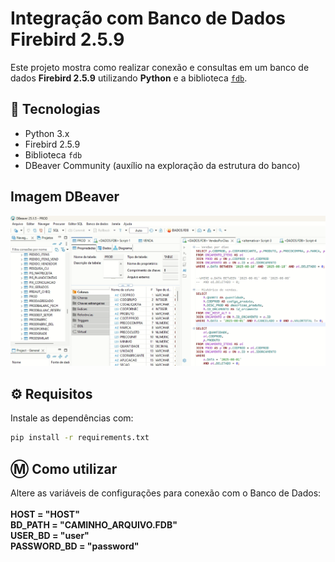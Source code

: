 # Integração com Banco de Dados Firebird 2.5.9

Este projeto mostra como realizar conexão e consultas em um banco de dados **Firebird 2.5.9** utilizando **Python** e a biblioteca [`fdb`](https://pypi.org/project/fdb/).

## 🚀 Tecnologias
- Python 3.x
- Firebird 2.5.9
- Biblioteca `fdb`
- DBeaver Community (auxílio na exploração da estrutura do banco)

## Imagem DBeaver
![Dados Legados](DadosLegados.png)

## ⚙️ Requisitos
Instale as dependências com:
```bash
pip install -r requirements.txt
```

## Ⓜ️ Como utilizar
Altere as variáveis de configurações para conexão com o Banco de Dados: <br> <br>
<b> 
HOST = "HOST" <br>
BD_PATH = "CAMINHO_ARQUIVO.FDB" <br>
USER_BD = "user" <br>
PASSWORD_BD = "password" <br>